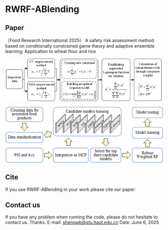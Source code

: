 # RWRF-ABlending
## Paper
（Food Research International 2025） A safety risk assessment method based on conditionally constrained game theory and adaptive ensemble learning: Application to wheat flour and rice

![image](Image/weighting_method.png)

![image](Image/model.png)

## Cite
If you use RWRF-ABlending in your work please cite our paper:

## Contact us
If you have any problem when running the code, please do not hesitate to contact us. Thanks.
E-mail: shengwb@stu.haut.edu.cn
Date: June 6, 2025
